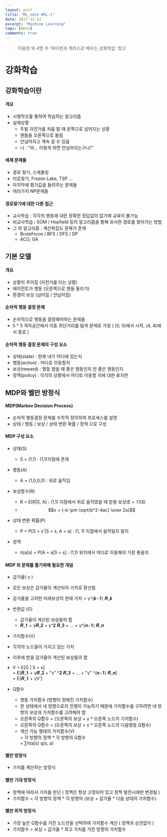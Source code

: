 ```yaml
---
layout: post
title: "ML_note #RL-1"
date: 2017-12-22
excerpt: "Machine Learning"
tags: [Note]
comments: true
---
```

> 이웅원 외 4명 저 '파이썬과 케라스로 배우는 강화학습' 참고

# 강화학습

## 강화학습이란
#### 개요
- 시행착오를 통하여 학습하는 알고리즘
- 실제상황
  - 두발 자전거를 처음 탈 때 왼쪽으로 넘어지는 상황
  - 핸들을 오른쪽으로 돌림
  - 안넘어지고 계속 갈 수 있음
  - 나 : "아... 이렇게 하면 안넘어지는구나!"

#### 예제 문제들
-  경로 찾기, 스케줄링
-  미로찾기, Frozen Lake, TSP …
-  마지막에 평가값을 돌려주는 문제들
-  여러가지 NP문제들

#### 경로찾기에 대한 다른 접근
- 교사학습 : 각각의 행동에 대한 정확한 정답값이 없기에 교육이 불가능
- 비교사학습 : SOM / Hopfield 등의 알고리즘을 통해 유사한 경로를 찾아가는 방법
- 그 외 알고리즘 : 계산복잡도 문제가 존재
  - BruteForce / BFS / DFS / DP
  - ACO, GA

## 기본 모델
#### 개요
- 상황이 주어짐 (자전거를 타는 상황)
- 에이전트가 행동 (오른쪽으로 핸들 돌리기)
- 환경이 보상 (넘어짐 / 안넘어짐)

#### 순차적 행동 결정 문제
-  순차적으로 행동을 결정해야하는 문제들
-  5 * 5 격자공간에서 이동 최단거리를 탐색 문제로 가정
( (0, 0)에서 시작, (4, 4)에서 종료 )

#### 순차적 행동 결정 문제의 구성 요소
- 상태(state) : 현재 내가 어디에 있는지
- 행동(action) : 어디로 이동할지
- 보상(reward) : 행동 했을 때 좋은 행동인지 안 좋은 행동인지
- 정책(policy) : 각각의 상황에서 어디로 이동할 지에 대한 표지판

## MDP와 벨만 방정식
#### MDP(Markov Decision Process)
- 순차적 행동결정 문제를 수학적 정의하여 프로세스를 설명
- 상태 / 행동 / 보상 / 상태 변환 확률 / 정책 으로 구성

#### MDP 구성 요소
- 상태(S)
  - S = (1,1) : (1,1)지점에 존재


- 행동(A)
  - A = (1,0,0,0) : 위로 움직임


- 보상함수(R)
  - R = E[R|S, A] : (1,1) 지점에서 위로 움직였을 때 받을 보상(E = 기대)
  - $$x = {-b \pm \sqrt{b^2-4ac} \over 2a}$$


- 상태 변환 확률(P)
  - P = P[S = s'|S = s, A = a] : (1, 1) 지점에서 움직일지 말지


- 정책
  - π(a|s) = P[A = a|S = s] : (1,1) 위치에서 어디로 이동해야 가장 좋을지

#### MDP 외 문제를 풀기위해 필요한 개념
-  감가율( γ )
  -  모든 보상은 감가율이 계산되어 가치로 환산됨
  -  감가율을 고려한 미래보상의 현재 가치 = γ^(𝒌−𝟏) 𝑹_𝒌


- 반환값 (G)
  -  감가율이 계산된 보삼들의 합
  -  𝑹_𝟏  + γ𝑹_𝟐 + γ^𝟐 𝑹_𝟑 + … + γ^(𝒏−𝟏) 𝑹_𝒏


-  가치함수(V)
  -  각각의 노드들이 가지고 있는 가치
  -  이후에 받을 감가율이 계산된 보상들의 합
  -  V 	=  E[G | S = s] <br>
  =  E[𝑹_𝟏  + γ𝑹_𝟐 + "γ" ^𝟐 𝑹_𝟑   + … + "γ" ^(𝒏−𝟏) 𝑹_𝒏]<br>
  =   E[𝑹_𝟏 + γV’]


- Q함수
    -  행동 가치함수 (방향이 정해진 가치함수)
    - 한 상태에서 네 방향으로의 진행이 가능하기 때문에 가치함수를 구하려면 네 방향의 보상과 가치함수를 고려해야 함
    - 오른쪽의 Q함수 = (오른쪽의 보상 + γ * 오른쪽 노드의 가치함수)
    - 오른쪽의 Q함수 = (오른쪽의 보상 + γ * 오른쪽 노드의 다음행동 Q함수)
    - 계산 가능 형태의 가치함수(V)<br>
  	= 각 방향의 정책 * 각 방향의 Q함수 <br>
  	=  ∑π(a|s) q(s, a)

#### 벨만 방정식
- 가치를 계산하는 방정식

#### 벨만 기대 방정식
- 정책에 따라서 가치를 판단 ( 정책은 항상 고정되어 있고 정책 발전시에만 변경됨 )
- 가치함수 = 각 방향의 정책 * 각 방향의 (보상 + 감가율 * 다음 상태의 가치함수)

#### 벨만 최적 방정식
- 가장 높은 Q함수를 가진 노드만을 선택하여 가치함수 계산 ( 정책과 상관없이 )
- 가치함수 = 보상 + 감가율 * 최고 가치를 가진 방향의 가치함수
